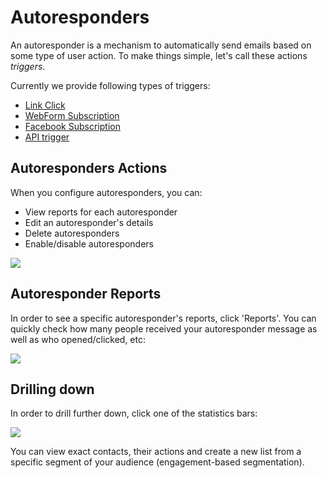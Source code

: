 # Autoresponders

An autoresponder is a mechanism to automatically send emails based on some type of user action. 
To make things simple, let's call these actions _triggers_. 

Currently we provide following types of triggers:

* [Link Click](autoresponder-link-click)
* [WebForm Subscription](autoresponder-webform-subscription)
* [Facebook Subscription](autoresponder-facebook-subscription)
* [API trigger](autoresponder-api-trigger)

## Autoresponders Actions

When you configure autoresponders, you can:

* View reports for each autoresponder
* Edit an autoresponder's details
* Delete autoresponders
* Enable/disable autoresponders


![](images/autoresponders/responder_11.png)

## Autoresponder Reports

In order to see a specific autoresponder's reports, click 'Reports'. 
You can quickly check how many people received your autoresponder message as well as who opened/clicked, etc: 

![](images/autoresponders/responder_9.png)  

## Drilling down


In order to drill further down, click one of the statistics bars:

![](images/autoresponders/responder_10.png)  


You can view exact contacts, their actions and create a new list from a specific segment of your audience 
(engagement-based segmentation).



